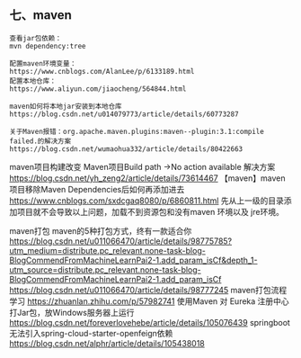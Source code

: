 七、maven
-
	查看jar包依赖：
	mvn dependency:tree
	
	配置maven环境变量：
	https://www.cnblogs.com/AlanLee/p/6133189.html
	配置本地仓库：
	https://www.aliyun.com/jiaocheng/564844.html

	maven如何将本地jar安装到本地仓库
	https://blog.csdn.net/u014079773/article/details/60773287

	关于Maven报错：org.apache.maven.plugins:maven--plugin:3.1:compile failed.的解决方案
	https://blog.csdn.net/wumaohua332/article/details/80422663

maven项目构建改变
	Maven项目Build path ->No action available 解决方案
	https://blog.csdn.net/yh_zeng2/article/details/73614467
	【maven】maven项目移除Maven Dependencies后如何再添加进去
	https://www.cnblogs.com/sxdcgaq8080/p/6860811.html
先从上一级的目录添加项目就不会导致以上问题，加载不到资源包和没有maven 环境以及 jre环境。

maven打包
	maven的5种打包方式，终有一款适合你
	https://blog.csdn.net/u011066470/article/details/98775785?utm_medium=distribute.pc_relevant.none-task-blog-BlogCommendFromMachineLearnPai2-1.add_param_isCf&depth_1-utm_source=distribute.pc_relevant.none-task-blog-BlogCommendFromMachineLearnPai2-1.add_param_isCf
	https://blog.csdn.net/u011066470/article/details/98777245
maven打包流程学习
	https://zhuanlan.zhihu.com/p/57982741
使用Maven 对 Eureka 注册中心 打Jar包，放Windows服务器上运行
	https://blog.csdn.net/foreverlovehebe/article/details/105076439
springboot无法引入spring-cloud-starter-openfeign依赖
	https://blog.csdn.net/alphr/article/details/105438018